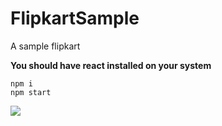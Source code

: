 # FlipkartSample

A sample flipkart

**You should have react installed on your system**

```
npm i
npm start
````
![](screenshot/image.png)
